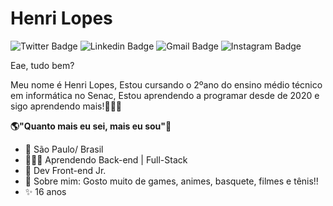 # Henri Lopes 

![Twitter Badge](https://img.shields.io/badge/-@HHenrilop-6633cc?style=flat-square&labelColor=6633cc&logo=twitter&logoColor=white&link=https://twitter.com/HHenrilop)
![Linkedin Badge](https://img.shields.io/badge/-Henri%20Lopes-6633cc?style=flat-square&logo=Linkedin&logoColor=white&link=https://www.linkedin.com/in/henri-lopes-b54b6720a/)
![Gmail Badge](https://img.shields.io/badge/-Gmail-6633cc?style=flat-square&logo=Gmail&logoColor=white&link=mailto:henrilopes016@gmail.com)
![Instagram Badge](https://img.shields.io/badge/-@only_henri0-6633cc?style=flat-square&labelColor=6633cc&logo=instagram&logoColor=white&link=https://www.instagram.com/only_henri0/)

Eae, tudo bem? 

Meu nome é Henri Lopes, Estou cursando o 2ºano do ensino médio técnico em informática no Senac, Estou aprendendo a programar desde de 2020 e sigo aprendendo mais!👨🏻‍💻 

**🌎"Quanto mais eu sei, mais eu sou"🧠**

 - 📍   São Paulo/ Brasil
 - 👨🏻‍💻  Aprendendo Back-end | Full-Stack
 - 🧠   Dev Front-end Jr.
 - 💬  Sobre mim: Gosto muito de games, animes, basquete, filmes e tênis!! 
 - ✨ 16 anos
 
 
